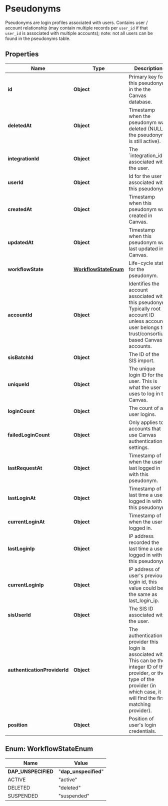 

# Pseudonyms

Pseudonyms are login profiles associated with users. Contains user / account relationship (may contain multiple records per `user_id` if that `user_id` is associated with multiple accounts); note: not all users can be found in the pseudonyms table.

## Properties

| Name | Type | Description | Notes |
|------------ | ------------- | ------------- | -------------|
|**id** | **Object** | Primary key for this pseudonym in the the Canvas database. |  |
|**deletedAt** | **Object** | Timestamp when the pseudonym was deleted (NULL if the pseudonym is still active). |  [optional] |
|**integrationId** | **Object** | The &#x60;integration_id&#x60; associated with the user. |  [optional] |
|**userId** | **Object** | Id for the user associated with this pseudonym. |  |
|**createdAt** | **Object** | Timestamp when this pseudonym was created in Canvas. |  |
|**updatedAt** | **Object** | Timestamp when this pseudonym was last updated in Canvas. |  |
|**workflowState** | [**WorkflowStateEnum**](#WorkflowStateEnum) | Life-cycle state for the pseudonym. |  |
|**accountId** | **Object** | Identifies the account associated with this pseudonym. Typically root account ID unless account user belongs to trust/consortium based Canvas accounts. |  |
|**sisBatchId** | **Object** | The ID of the SIS import. |  [optional] |
|**uniqueId** | **Object** | The unique login ID for the user. This is what the user uses to log in to Canvas. |  |
|**loginCount** | **Object** | The count of all user logins. |  |
|**failedLoginCount** | **Object** | Only applies to accounts that use Canvas authentication settings. |  |
|**lastRequestAt** | **Object** | Timestamp of when the user last logged in with this pseudonym. |  [optional] |
|**lastLoginAt** | **Object** | Timestamp of last time a user logged in with this pseudonym. |  [optional] |
|**currentLoginAt** | **Object** | Timestamp of when the user logged in. |  [optional] |
|**lastLoginIp** | **Object** | IP address recorded the last time a user logged in with this pseudonym. |  [optional] |
|**currentLoginIp** | **Object** | IP address of user&#39;s previous login id, this value could be the same as last_login_ip. |  [optional] |
|**sisUserId** | **Object** | The SIS ID associated with the user. |  [optional] |
|**authenticationProviderId** | **Object** | The authentication provider this login is associated with. This can be the integer ID of the provider, or the type of the provider (in which case, it will find the first matching provider). |  [optional] |
|**position** | **Object** | Position of user&#39;s login credentials. |  [optional] |



## Enum: WorkflowStateEnum

| Name | Value |
|---- | -----|
| __DAP_UNSPECIFIED__ | &quot;__dap_unspecified__&quot; |
| ACTIVE | &quot;active&quot; |
| DELETED | &quot;deleted&quot; |
| SUSPENDED | &quot;suspended&quot; |



